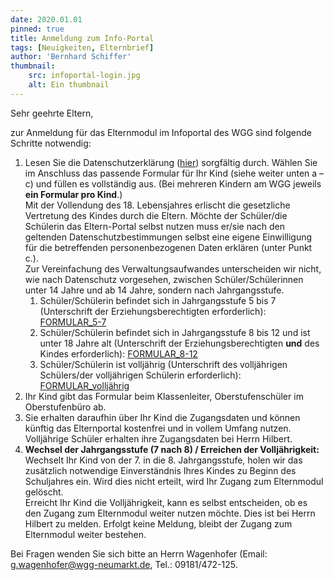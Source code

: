 ```yaml
---
date: 2020.01.01
pinned: true
title: Anmeldung zum Info-Portal
tags: [Neuigkeiten, Elternbrief]
author: 'Bernhard Schiffer'
thumbnail: 
    src: infoportal-login.jpg
    alt: Ein thumbnail
---
```

<p>
    Sehr geehrte Eltern,
</p>
<p>    
    zur Anmeldung für das Elternmodul im Infoportal des WGG sind folgende Schritte notwendig:
</p>
<ol>
    <li>Lesen Sie die Datenschutzerklärung (<a href="00_infop_datens.pdf" target="_blank">hier</a>) sorgfältig durch. Wählen Sie im Anschluss das passende Formular für Ihr Kind (siehe weiter unten a – c) und füllen es vollständig aus. (Bei mehreren Kindern am WGG jeweils <b>ein Formular pro Kind</b>.) <br> 
    Mit der Vollendung des 18. Lebensjahres erlischt die gesetzliche Vertretung des Kindes durch die Eltern. Möchte der Schüler/die Schülerin das Eltern-Portal selbst nutzen muss er/sie nach den geltenden Datenschutzbestimmungen selbst eine eigene Einwilligung für die betreffenden personenbezogenen Daten erklären (unter Punkt c.). <br>
    Zur Vereinfachung des Verwaltungsaufwandes unterscheiden wir nicht, wie nach Datenschutz vorgesehen, zwischen Schüler/Schülerinnen unter 14 Jahre und ab 14 Jahre, sondern nach Jahrgangsstufe.
        <ol>
            <li>Schüler/Schülerin befindet sich in Jahrgangsstufe 5 bis 7 
                (Unterschrift der Erziehungsberechtigten erforderlich): 
                <a href="00_infop_form57.pdf" target="_blank">FORMULAR_5-7 </a></li>
            <li>Schüler/Schülerin befindet sich in Jahrgangsstufe 8 bis 12 und ist unter 18 Jahre alt (Unterschrift der Erziehungsberechtigten <b>und</b> des Kindes erforderlich): 
                <a href="00_infop_form812.pdf" target="_blank">FORMULAR_8-12 </a></li>
            <li>Schüler/Schülerin ist volljährig (Unterschrift des volljährigen Schülers/der volljährigen Schülerin erforderlich): 
                <a href="00_infop_formvj.pdf" target="_blank">FORMULAR_volljährig </a>
            </li>
        </ol>
    </li>
    <li> Ihr Kind gibt das Formular beim Klassenleiter, Oberstufenschüler im Oberstufenbüro ab. 
    </li>
    <li> Sie erhalten daraufhin über Ihr Kind die Zugangsdaten und können künftig das Elternportal kostenfrei und in vollem Umfang nutzen. Volljährige Schüler erhalten ihre Zugangsdaten bei Herrn Hilbert.
    </li>
    <li> <b>Wechsel der Jahrgangsstufe (7 nach 8) / Erreichen der Volljährigkeit: </b><br>
        Wechselt Ihr Kind von der 7. in die 8. Jahrgangsstufe, holen wir das zusätzlich notwendige Einverständnis Ihres Kindes zu Beginn des Schuljahres ein. Wird dies nicht erteilt, wird Ihr Zugang zum Elternmodul gelöscht.<br>
        Erreicht Ihr Kind die Volljährigkeit, kann es selbst entscheiden, ob es den Zugang zum Elternmodul weiter nutzen möchte. Dies ist bei Herrn Hilbert zu melden. Erfolgt keine Meldung, bleibt der Zugang zum Elternmodul weiter bestehen.
    </li>
</ol>
<p>Bei Fragen wenden Sie sich bitte an Herrn Wagenhofer (Email: <a href="mailto:g.wagenhofer@wgg-neumarkt.de">g.wagenhofer@wgg-neumarkt.de</a>, Tel.: 09181/472-125.</p>